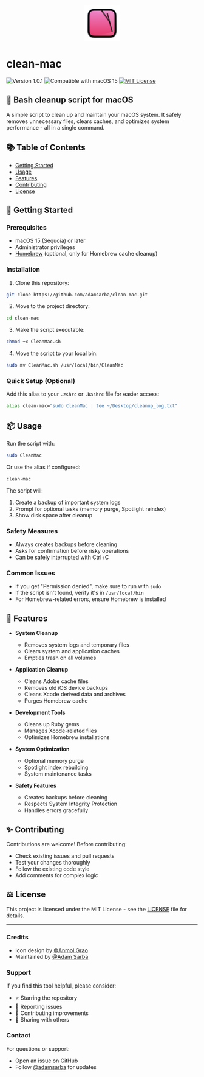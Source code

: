 <p align="center">
  <img src="icon.png" alt="Icon" width="96" height="96">
</p>

# clean-mac

![Version 1.0.1](https://img.shields.io/badge/Version-1.0.1-blue)
![Compatible with macOS 15](https://img.shields.io/badge/Compability-macOS%2015-yellow)
[![MIT License](https://img.shields.io/badge/License-MIT-orange.svg)](https://choosealicense.com/licenses/mit/)

## 🧹 Bash cleanup script for macOS

A simple script to clean up and maintain your macOS system. It safely removes unnecessary files, clears caches, and optimizes system performance - all in a single command.

## 📚 Table of Contents

- [Getting Started](#🚀-getting-started)
- [Usage](#📦-usage)
- [Features](#🔧-features)
- [Contributing](#✨-contributing)
- [License](#⚖️-license)

## 🚀 Getting Started

### Prerequisites

- macOS 15 (Sequoia) or later
- Administrator privileges
- [Homebrew](https://brew.sh/) (optional, only for Homebrew cache cleanup)

### Installation

1. Clone this repository:

```bash
git clone https://github.com/adamsarba/clean-mac.git
```

2. Move to the project directory:

```bash
cd clean-mac
```

3. Make the script executable:

```bash
chmod +x CleanMac.sh
```

4. Move the script to your local bin:

```bash
sudo mv CleanMac.sh /usr/local/bin/CleanMac
```

### Quick Setup (Optional)

Add this alias to your `.zshrc` or `.bashrc` file for easier access:

```bash
alias clean-mac="sudo CleanMac | tee ~/Desktop/cleanup_log.txt"
```

## 📦 Usage

Run the script with:

```bash
sudo CleanMac
```

Or use the alias if configured:

```bash
clean-mac
```

The script will:

1. Create a backup of important system logs
2. Prompt for optional tasks (memory purge, Spotlight reindex)
3. Show disk space after cleanup

### Safety Measures

- Always creates backups before cleaning
- Asks for confirmation before risky operations
- Can be safely interrupted with Ctrl+C

### Common Issues

- If you get "Permission denied", make sure to run with `sudo`
- If the script isn't found, verify it's in `/usr/local/bin`
- For Homebrew-related errors, ensure Homebrew is installed

## 🔧 Features

- **System Cleanup**

  - Removes system logs and temporary files
  - Clears system and application caches
  - Empties trash on all volumes

- **Application Cleanup**

  - Cleans Adobe cache files
  - Removes old iOS device backups
  - Cleans Xcode derived data and archives
  - Purges Homebrew cache

- **Development Tools**

  - Cleans up Ruby gems
  - Manages Xcode-related files
  - Optimizes Homebrew installations

- **System Optimization**

  - Optional memory purge
  - Spotlight index rebuilding
  - System maintenance tasks

- **Safety Features**
  - Creates backups before cleaning
  - Respects System Integrity Protection
  - Handles errors gracefully

## ✨ Contributing

Contributions are welcome! Before contributing:

- Check existing issues and pull requests
- Test your changes thoroughly
- Follow the existing code style
- Add comments for complex logic

## ⚖️ License

This project is licensed under the MIT License - see the [LICENSE](LICENSE) file for details.

---

### Credits

- Icon design by [©Anmol Grao](https://anmolgrao.com/)
- Maintained by [@Adam Sarba](https://github.com/adamsarba)

### Support

If you find this tool helpful, please consider:

- ⭐ Starring the repository
- 🐛 Reporting issues
- 🔧 Contributing improvements
- 📢 Sharing with others

### Contact

For questions or support:

- Open an issue on GitHub
- Follow [@adamsarba](https://github.com/adamsarba) for updates
